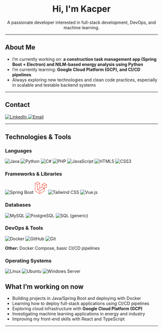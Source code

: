 <h1 align="center">Hi, I'm Kacper</h1>
<p align="center">
A passionate developer interested in full-stack development, DevOps, and machine learning.
</p>

---

## About Me


- I’m currently working on: **a construction task management app (Spring Boot + Electron) and NILM-based energy analysis using Python**
- I’m currently learning: **Google Cloud Platform (GCP), and CI/CD pipelines**
- Always exploring new technologies and clean code practices, especially in scalable and testable backend systems

---

## Contact

<p align="left">
<a href="https://www.linkedin.com/in/kacper-bu%C5%82a%C5%9B-879148253/" target="_blank">
  <img align="center" src="https://raw.githubusercontent.com/rahuldkjain/github-profile-readme-generator/master/src/images/icons/Social/linked-in-alt.svg" alt="LinkedIn" height="30" width="40" />
</a>
<a href="mailto:kacperjbulas@gmail.com" target="_blank">
  <img align="center" src="https://cdn-icons-png.flaticon.com/512/732/732200.png" alt="Email" height="30" width="40" />
</a>
</p>

---

## Technologies & Tools

### Languages
<p align="left">
  <img src="https://cdn.jsdelivr.net/gh/devicons/devicon/icons/java/java-original.svg" height="40" alt="Java"/>
  <img src="https://cdn.jsdelivr.net/gh/devicons/devicon/icons/python/python-original.svg" height="40" alt="Python"/>
  <img src="https://cdn.jsdelivr.net/gh/devicons/devicon/icons/csharp/csharp-original.svg" height="40" alt="C#"/>
  <img src="https://cdn.jsdelivr.net/gh/devicons/devicon/icons/php/php-original.svg" height="40" alt="PHP"/>
  <img src="https://cdn.jsdelivr.net/gh/devicons/devicon/icons/javascript/javascript-original.svg" height="40" alt="JavaScript"/>
  <img src="https://cdn.jsdelivr.net/gh/devicons/devicon/icons/html5/html5-original.svg" height="40" alt="HTML5"/>
  <img src="https://cdn.jsdelivr.net/gh/devicons/devicon/icons/css3/css3-original.svg" height="40" alt="CSS3"/>
</p>

### Frameworks & Libraries
<p align="left">
  <img src="https://cdn.jsdelivr.net/gh/devicons/devicon/icons/spring/spring-original.svg" height="40" alt="Spring Boot"/>
  <img src="https://github.com/devicons/devicon/blob/v2.16.0/icons/laravel/laravel-original.svg" height="40" alt="Laravel"/>
  <img src="hhttps://github.com/devicons/devicon/blob/v2.16.0/icons/tailwindcss/tailwindcss-original.svg" height="40" alt="Tailwind CSS"/>
  <img src="https://cdn.jsdelivr.net/gh/devicons/devicon/icons/vuejs/vuejs-original.svg" height="40" alt="Vue.js"/>
</p>

### Databases
<p align="left">
  <img src="https://cdn.jsdelivr.net/gh/devicons/devicon/icons/mysql/mysql-original.svg" height="40" alt="MySQL"/>
  <img src="https://cdn.jsdelivr.net/gh/devicons/devicon/icons/postgresql/postgresql-original.svg" height="40" alt="PostgreSQL"/>
  <img src="https://cdn.jsdelivr.net/gh/devicons/devicon/icons/sqlite/sqlite-original.svg" height="40" alt="SQL (generic)"/>
</p>

### DevOps & Tools
<p align="left">
  <img src="https://cdn.jsdelivr.net/gh/devicons/devicon/icons/docker/docker-original.svg" height="40" alt="Docker"/>
  <img src="https://cdn.jsdelivr.net/gh/devicons/devicon/icons/github/github-original.svg" height="40" alt="GitHub"/>
  <img src="https://cdn.jsdelivr.net/gh/devicons/devicon/icons/git/git-original.svg" height="40" alt="Git"/>
</p>
<p><strong>Other:</strong> Docker Compose, basic CI/CD pipelines</p>

### Operating Systems
<p align="left">
  <img src="https://cdn.jsdelivr.net/gh/devicons/devicon/icons/linux/linux-original.svg" height="40" alt="Linux"/>
  <img src="https://cdn.jsdelivr.net/gh/devicons/devicon/icons/ubuntu/ubuntu-plain.svg" height="40" alt="Ubuntu"/>
  <img src="https://cdn.jsdelivr.net/gh/devicons/devicon/icons/windows8/windows8-original.svg" height="40" alt="Windows Server"/>
</p>

## What I’m working on now

- Building projects in Java/Spring Boot and deploying with Docker  
- Learning how to deploy full-stack applications using CI/CD pipelines  
- Exploring cloud infrastructure with **Google Cloud Platform (GCP)**  
- Investigating machine learning applications in energy and industry  
- Improving my front-end skills with React and TypeScript 

---
